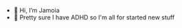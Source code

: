- 👋 Hi, I’m Jamoia
- 👀 Pretty sure I have ADHD so I'm all for started new stuff

<!---
jamoia/jamoia is a ✨ special ✨ repository because its `README.md` (this file) appears on your GitHub profile.
You can click the Preview link to take a look at your changes.
--->
